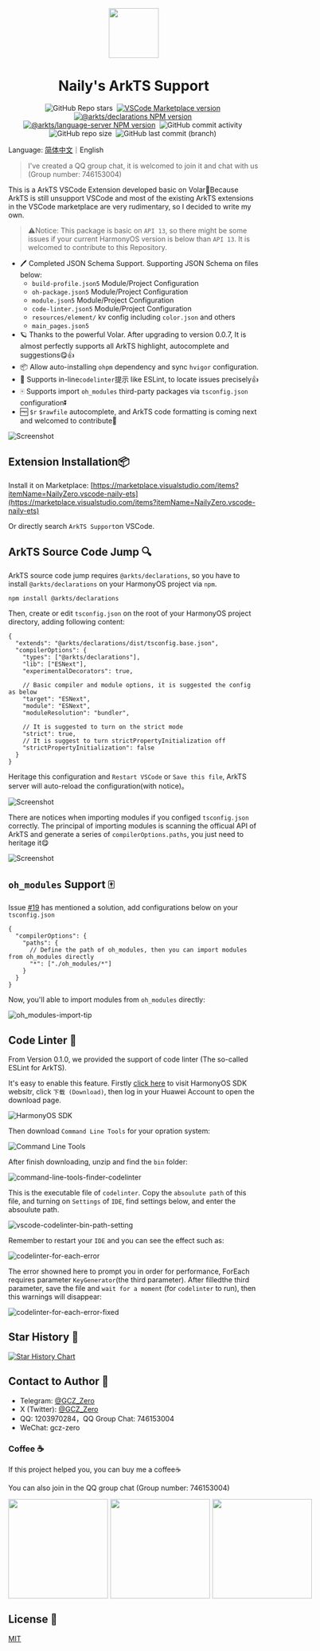 <div align="center">

<img src="./packages/vscode/icon.png" width="100" />

# Naily's ArkTS Support

![GitHub Repo stars](https://img.shields.io/github/stars/groupguanfang/arkTS?style=flat)&nbsp;
[![VSCode Marketplace version](https://img.shields.io/visual-studio-marketplace/v/NailyZero.vscode-naily-ets?style=flat&label=vscode%20marketplace%20version)](https://marketplace.visualstudio.com/items?itemName=NailyZero.vscode-naily-ets)&nbsp;
[![@arkts/declarations NPM version](https://img.shields.io/npm/v/%40arkts%2Fdeclarations?logo=npm&logoColor=red&label=arkts%2Fdeclarations)](https://www.npmjs.com/package/@arkts/declarations)&nbsp;
[![@arkts/language-server NPM version](https://img.shields.io/npm/v/%40arkts%2Flanguage-server?logo=npm&logoColor=red&label=arkts%2Flanguage-server)](https://www.npmjs.com/package/@arkts/language-server)&nbsp;
![GitHub commit activity](https://img.shields.io/github/commit-activity/m/groupguanfang/arkTS)&nbsp;
![GitHub repo size](https://img.shields.io/github/repo-size/groupguanfang/arkTS)&nbsp;
![GitHub last commit (branch)](https://img.shields.io/github/last-commit/groupguanfang/arkTS/main?label=Main%20Branch%20Last%20Commit)&nbsp;

</div>

Language: <a href="./README.md">简体中文</a>｜English

> I've created a QQ group chat, it is welcomed to join it and chat with us (Group number: 746153004)

This is a ArkTS VSCode Extension developed basic on Volar🌹Because ArkTS is still unsupport VSCode and most of the existing ArkTS extensions in the VSCode marketplace are very rudimentary, so I decided to write my own.

> ⚠️Notice: This package is basic on `API 13`, so there might be some issues if your current HarmonyOS version is below than `API 13`. It is welcomed to contribute to this Repository.

- 🖊️ Completed JSON Schema Support. Supporting JSON Schema on files below:
  - `build-profile.json5` Module/Project Configuration
  - `oh-package.json5` Module/Project Configuration
  - `module.json5` Module/Project Configuration
  - `code-linter.json5` Module/Project Configuration
  - `resources/element/` kv config including `color.json` and others
  - `main_pages.json5`
- 🪐 Thanks to the powerful Volar. After upgrading to version 0.0.7, It is almost perfectly supports all ArkTS highlight, autocomplete and suggestions😋👍
- 📦 Allow auto-installing `ohpm` dependency and sync `hvigor` configuration.
- 🚧 Supports in-line`codelinter`提示 like ESLint, to locate issues precisely👍
- 🀄️ Supports import `oh_modules` third-party packages via `tsconfig.json` configuration⏬
- 🆓 `$r` `$rawfile` autocomplete, and ArkTS code formatting is coming next and welcomed to contribute👀

![Screenshot](./screenshots/edit.gif)

## Extension Installation📦

Install it on Marketplace: [https://marketplace.visualstudio.com/items?itemName=NailyZero.vscode-naily-ets](https://marketplace.visualstudio.com/items?itemName=NailyZero.vscode-naily-ets)

Or directly search `ArkTS Support`on VSCode.

## ArkTS Source Code Jump 🔍

ArkTS source code jump requires `@arkts/declarations`, so you have to install `@arkts/declarations` on your HarmonyOS project via `npm`.

```bash
npm install @arkts/declarations
```

Then, create or edit `tsconfig.json` on the root of your HarmonyOS project directory, adding following content:

```json5
{
  "extends": "@arkts/declarations/dist/tsconfig.base.json",
  "compilerOptions": {
    "types": ["@arkts/declarations"],
    "lib": ["ESNext"], 
    "experimentalDecorators": true,

    // Basic compiler and module options, it is suggested the config as below
    "target": "ESNext",
    "module": "ESNext",
    "moduleResolution": "bundler",

    // It is suggested to turn on the strict mode
    "strict": true,
    // It is suggest to turn strictPropertyInitialization off
    "strictPropertyInitialization": false
  }
}
```

Heritage this configuration and `Restart VSCode` or `Save this file`, ArkTS server will auto-reload the configuration(with notice)。

![Screenshot](./screenshots/navigation-tip.png)

There are notices when importing modules if you configed `tsconfig.json` correctly. The principal of importing modules is scanning the officual API of ArkTS and generate a series of `compilerOptions.paths`, you just need to heritage it😋

![Screenshot](./screenshots/import-tip.png)

## `oh_modules` Support 🀄️

Issue [#19](https://github.com/Groupguanfang/arkTS/issues/19) has mentioned a solution, add configurations below on your `tsconfig.json`

```json5
{
  "compilerOptions": {
    "paths": {
      // Define the path of oh_modules, then you can import modules from oh_modules directly
      "*": ["./oh_modules/*"]
    }
  }
}
```

Now, you'll able to import modules from `oh_modules` directly:

![oh_modules-import-tip](./screenshots/oh_modules.png)

## Code Linter 🚧

From Version 0.1.0, we provided the support of code linter (The so-called ESLint for ArkTS).

It's easy to enable this feature. Firstly [click here](https://developer.huawei.com/consumer/cn/develop/) to visit HarmonyOS SDK websitr, click `下载 (Download)`, then log in your Huawei Account to open the download page.

![HarmonyOS SDK](./screenshots/harmony-sdk.png)

Then download `Command Line Tools` for your opration system:

![Command Line Tools](./screenshots/command-line-tools.png)

After finish downloading, unzip and find the `bin` folder:

![command-line-tools-finder-codelinter](./screenshots/command-line-tools-finder-codelinter.png)

This is the executable file of `codelinter`. Copy the `absoulute path` of this file, and turning on `Settings` of `IDE`, find settings below, and enter the absoulute path.

![vscode-codelinter-bin-path-setting](./screenshots/vscode-codelinter-bin-path-setting.png)

Remember to restart your `IDE` and you can see the effect such as: 

![codelinter-for-each-error](./screenshots/codelinter-for-each-error.png)

The error showned here to prompt you in order for performance, ForEach requires parameter `KeyGenerator`(the third parameter). After filledthe third parameter, save the file and `wait for a moment` (for `codelinter` to run), then this warnings will disappear: 

![codelinter-for-each-error-fixed](./screenshots/codelinter-for-each-error-fixed.png)

## Star History 🌟

[![Star History Chart](https://api.star-history.com/svg?repos=Groupguanfang/arkTS&type=Date)](https://star-history.com/#Groupguanfang/arkTS&Date)

## Contact to Author 📧

- Telegram: [@GCZ_Zero](https://t.me/GCZ_Zero)
- X (Twitter): [@GCZ_Zero](https://x.com/GCZ_Zero)
- QQ: 1203970284，QQ Group Chat: 746153004
- WeChat: gcz-zero

### Coffee ☕️

If this project helped you, you can buy me a coffee☕️

You can also join in the QQ group chat (Group number: 746153004)

<div style="display: flex; gap: 5px;">

<img src="./screenshots/wechat-pay.JPG" width="200" />

<img src="./screenshots/alipay.JPG" width="200" />

<img src="./screenshots/qq.JPG" width="200" />

</div>

## License 📝

[MIT](./LICENSE)

